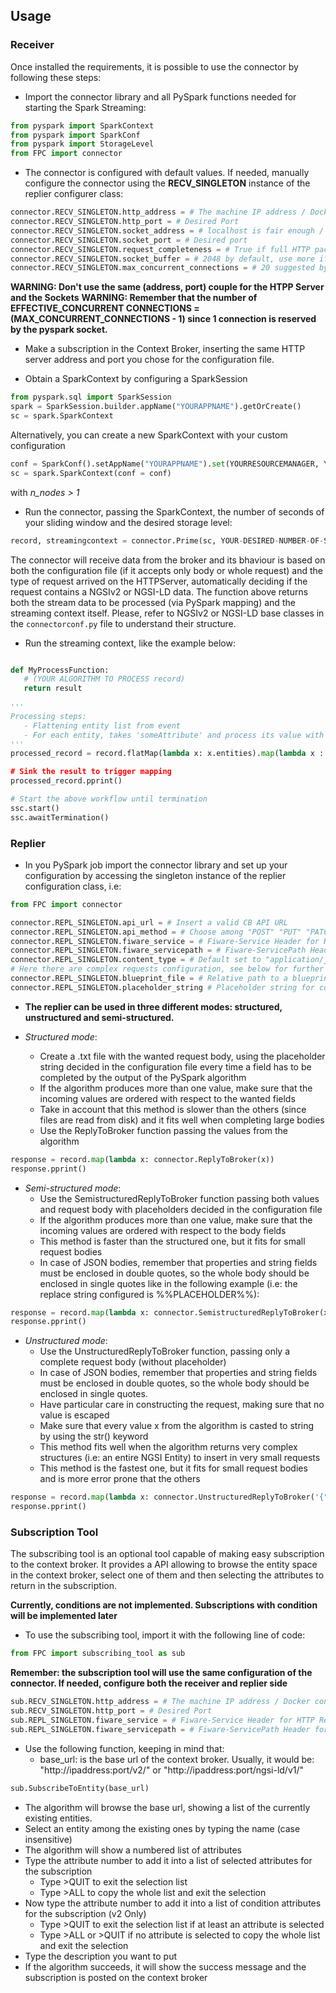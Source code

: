 ## Usage

### Receiver

Once installed the requirements, it is possible to use the connector by following these steps:
- Import the connector library and all PySpark functions needed for starting the Spark Streaming:
```python
from pyspark import SparkContext
from pyspark import SparkConf
from pyspark import StorageLevel
from FPC import connector
```
- The connector is configured with default values. If needed, manually configure the connector using the **RECV_SINGLETON** instance of the replier configurer class:
```python
connector.RECV_SINGLETON.http_address = # The machine IP address / Docker container IP if running in docker
connector.RECV_SINGLETON.http_port = # Desired Port
connector.RECV_SINGLETON.socket_address = # localhost is fair enough / Docker container IP if running in docker
connector.RECV_SINGLETON.socket_port = # Desired port
connector.RECV_SINGLETON.request_completeness = # True if full HTTP packet is needed / False if only body strings are needed
connector.RECV_SINGLETON.socket_buffer = # 2048 by default, use more if needed
connector.RECV_SINGLETON.max_concurrent_connections = # 20 suggested by default, use more if needed. 
```
**WARNING: Don't use the same (address, port) couple for the HTPP Server and the Sockets**
**WARNING: Remember that the number of EFFECTIVE_CONCURRENT CONNECTIONS = (MAX_CONCURRENT_CONNECTIONS - 1) since 1 connection is reserved by the pyspark socket.**
  
- Make a subscription in the Context Broker, inserting the same HTTP server address and port you chose for the configuration file.

- Obtain a SparkContext by configuring a SparkSession
```python
from pyspark.sql import SparkSession
spark = SparkSession.builder.appName("YOURAPPNAME").getOrCreate()
sc = spark.SparkContext
```
Alternatively, you can create a new SparkContext with your custom configuration
```python
conf = SparkConf().setAppName("YOURAPPNAME").set(YOURRESOURCEMANAGER, YOURMASTERADDRESS[n_nodes])
sc = spark.SparkContext(conf = conf)
```
with *n_nodes > 1*

- Run the connector, passing the SparkContext, the number of seconds of your sliding window and the desired storage level:
```python
record, streamingcontext = connector.Prime(sc, YOUR-DESIRED-NUMBER-OF-SECONDS, StorageLevel.MEMORY_AND_DISK_2)
```
The connector will receive data from the broker and its bhaviour is based on both the configuration file (if it accepts only body or whole request) and the type of request arrived on the HTTPServer, automatically deciding if the request contains a NGSIv2 or NGSI-LD data. The function above returns both the stream data to be processed (via PySpark mapping) and the streaming context itself. Please, refer to NGSIv2 or NGSI-LD base classes in the `connectorconf.py` file to understand their structure.

- Run the streaming context, like the example below:
```python

def MyProcessFunction:
   # (YOUR ALGORITHM TO PROCESS record)
   return result
   
'''
Processing steps:
   - Flattening entity list from event
   - For each entity, takes 'someAttribute' and process its value with the previously defined function
'''
processed_record = record.flatMap(lambda x: x.entities).map(lambda x : MyProcessFunction(x.attrs['someAttribute].value))

# Sink the result to trigger mapping
processed_record.pprint()

# Start the above workflow until termination
ssc.start()
ssc.awaitTermination()
```

### Replier


- In you PySpark job import the connector library and set up your configuration by accessing the singleton instance of the replier configuration class, i.e:
```python
from FPC import connector

connector.REPL_SINGLETON.api_url = # Insert a valid CB API URL
connector.REPL_SINGLETON.api_method = # Choose among "POST" "PUT" "PATCH"
connector.REPL_SINGLETON.fiware_service = # Fiware-Service Header for HTTP Requests
connector.REPL_SINGLETON.fiware_servicepath = # Fiware-ServicePath Header for HTTP Requests
connector.REPL_SINGLETON.content_type = # Default set to "application/json; charset=utf-8"
# Here there are complex requests configuration, see below for further details
connector.REPL_SINGLETON.blueprint_file = # Relative path to a blueprint file for complex requests
connector.REPL_SINGLETON.placeholder_string # Placeholder string for complex requests
```
- **The replier can be used in three different modes: structured, unstructured and semi-structured.**

- *Structured mode*:
   - Create a .txt file with the wanted request body, using the placeholder string decided in the configuration file every time a field has to be completed by the output of the PySpark algorithm
   - If the algorithm produces more than one value, make sure that the incoming values are ordered with respect to the wanted fields
   - Take in account that this method is slower than the others (since files are read from disk) and it fits well when completing large bodies
   - Use the ReplyToBroker function passing the values from the algorithm
```python
response = record.map(lambda x: connector.ReplyToBroker(x))
response.pprint()
```

- *Semi-structured mode*: 
   - Use the SemistructuredReplyToBroker function passing both values and request body with placeholders decided in the configuration file
   - If the algorithm produces more than one value, make sure that the incoming values are ordered with respect to the body fields
   - This method is faster than the structured one, but it fits for small request bodies
   - In case of JSON bodies, remember that properties and string fields must be enclosed in double quotes, so the whole body should be enclosed in single quotes like in the following example (i.e: the replace string configured is %%PLACEHOLDER%%):
```python
response = record.map(lambda x: connector.SemistructuredReplyToBroker(x, '{"example" : %%PLACEHOLDER%% }'))
response.pprint()
```

- *Unstructured mode*: 
   - Use the UnstructuredReplyToBroker function, passing only a complete request body (without placeholder)
   - In case of JSON bodies, remember that properties and string fields must be enclosed in double quotes, so the whole body should be enclosed in single quotes.
   - Have particular care in constructing the request, making sure that no value is escaped
   - Make sure that every value x from the algorithm is casted to string by using the str() keyword
   - This method fits well when the algorithm returns very complex structures (i.e: an entire NGSI Entity) to insert in very small requests
   - This method is the fastest one, but it fits for small request bodies and is more error prone that the others
```python
response = record.map(lambda x: connector.UnstructuredReplyToBroker('{"price" :' + str(x.attrs["price"].value) +' }'))
response.pprint()
```


### Subscription Tool

The subscribing tool is an optional tool capable of making easy subscription to the context broker. It provides a API allowing to browse the entity space in the context broker, select one of them and then selecting the attributes to return in the subscription.

**Currently, conditions are not implemented. Subscriptions with condition will be implemented later**

- To use the subscribing tool, import it with the following line of code:
```python
from FPC import subscribing_tool as sub
```
**Remember: the subscription tool will use the same configuration of the connector. If needed, configure both the receiver and replier side**
```python
sub.RECV_SINGLETON.http_address = # The machine IP address / Docker container IP if running in docker
sub.RECV_SINGLETON.http_port = # Desired Port
sub.REPL_SINGLETON.fiware_service = # Fiware-Service Header for HTTP Requests
sub.REPL_SINGLETON.fiware_servicepath = # Fiware-ServicePath Header for HTTP Requests
```

- Use the following function, keeping in mind that:
   - base_url: is the base url of the context broker. Usually, it would be: "http://ipaddress:port/v2/" or "http://ipaddress:port/ngsi-ld/v1/"
```python
sub.SubscribeToEntity(base_url)
```

- The algorithm will browse the base url, showing a list of the currently existing entities.
- Select an entity among the existing ones by typing the name (case insensitive)
- The algorithm will show a numbered list of attributes 
- Type the attribute number to add it into a list of selected attributes for the subscription
   - Type >QUIT to exit the selection list
   - Type >ALL to copy the whole list and exit the selection
- Now type the attribute number to add it into a list of condition attributes for the subscription (v2 Only)
   - Type >QUIT to exit the selection list if at least an attribute is selected
   - Type >ALL or >QUIT if no attribute is selected to copy the whole list and exit the selection
- Type the description you want to put
- If the algorithm succeeds, it will show the success message and the subscription is posted on the context broker
